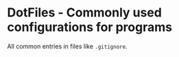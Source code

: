 # DotFiles - Commonly used configurations for programs

All common entries in files like `.gitignore`.
